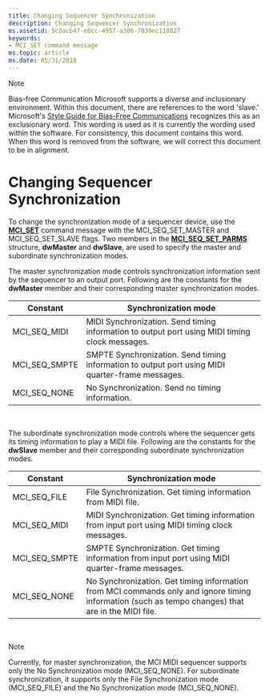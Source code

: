 ```yaml
---
title: Changing Sequencer Synchronization
description: Changing Sequencer Synchronization
ms.assetid: 5c3acb47-e6cc-4957-a306-7039ec110827
keywords:
- MCI_SET command message
ms.topic: article
ms.date: 05/31/2018
---
```


> [!NOTE]
> Bias-free Communication
Microsoft supports a diverse and inclusionary environment.  Within this document, there are references to the word 'slave.' Microsoft's [Style Guide for Bias-Free Communications](https://github.com/MicrosoftDocs/microsoft-style-guide/blob/master/styleguide/bias-free-communication.md) recognizes this as an exclusionary word.  This wording is used as it is currently the wording used within the software. For consistency, this document contains this word. When this word is removed from the software, we will correct this document to be in alignment.

# Changing Sequencer Synchronization

To change the synchronization mode of a sequencer device, use the [**MCI\_SET**](mci-set.md) command message with the MCI\_SEQ\_SET\_MASTER and MCI\_SEQ\_SET\_SLAVE flags. Two members in the [**MCI\_SEQ\_SET\_PARMS**](mci-seq-set-parms.md) structure, **dwMaster** and **dwSlave**, are used to specify the master and subordinate synchronization modes.

The master synchronization mode controls synchronization information sent by the sequencer to an output port. Following are the constants for the **dwMaster** member and their corresponding master synchronization modes.



| Constant        | Synchronization mode                                                                             |
|-----------------|--------------------------------------------------------------------------------------------------|
| MCI\_SEQ\_MIDI  | MIDI Synchronization. Send timing information to output port using MIDI timing clock messages.   |
| MCI\_SEQ\_SMPTE | SMPTE Synchronization. Send timing information to output port using MIDI quarter-frame messages. |
| MCI\_SEQ\_NONE  | No Synchronization. Send no timing information.                                                  |



 

The subordinate synchronization mode controls where the sequencer gets its timing information to play a MIDI file. Following are the constants for the **dwSlave** member and their corresponding subordinate synchronization modes.



| Constant        | Synchronization mode                                                                                                                               |
|-----------------|----------------------------------------------------------------------------------------------------------------------------------------------------|
| MCI\_SEQ\_FILE  | File Synchronization. Get timing information from MIDI file.                                                                                       |
| MCI\_SEQ\_MIDI  | MIDI Synchronization. Get timing information from input port using MIDI timing clock messages.                                                     |
| MCI\_SEQ\_SMPTE | SMPTE Synchronization. Get timing information from input port using MIDI quarter-frame messages.                                                   |
| MCI\_SEQ\_NONE  | No Synchronization. Get timing information from MCI commands only and ignore timing information (such as tempo changes) that are in the MIDI file. |



 

> [!Note]  
> Currently, for master synchronization, the MCI MIDI sequencer supports only the No Synchronization mode (MCI\_SEQ\_NONE). For subordinate synchronization, it supports only the File Synchronization mode (MCI\_SEQ\_FILE) and the No Synchronization mode (MCI\_SEQ\_NONE).

 

 

 




